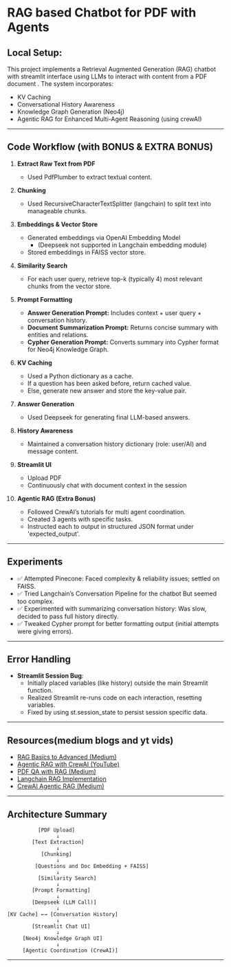 
# RAG based Chatbot for PDF with Agents 

## Local Setup: 


This project implements a Retrieval Augmented Generation (RAG) chatbot with streamlit interface using LLMs to interact with content from a PDF document . The system incorporates:
- KV Caching
- Conversational History Awareness
- Knowledge Graph Generation (Neo4j)
- Agentic RAG for Enhanced Multi-Agent Reasoning (using crewAI)

---

##  Code Workflow (with BONUS & EXTRA BONUS)

1. **Extract Raw Text from PDF**
   - Used PdfPlumber to extract textual content.

2. **Chunking**
   - Used RecursiveCharacterTextSplitter (langchain) to split text into manageable chunks.

3. **Embeddings & Vector Store**
   - Generated embeddings via OpenAI Embedding Model
     - (Deepseek not supported in Langchain embedding module)
   - Stored embeddings in FAISS vector store.

4. **Similarity Search**
   - For each user query, retrieve top-k (typically 4) most relevant chunks from the vector store.

5. **Prompt Formatting**
   - **Answer Generation Prompt:** Includes context + user query + conversation history.
   - **Document Summarization Prompt:** Returns concise summary with entities and relations.
   - **Cypher Generation Prompt:** Converts summary into Cypher format for Neo4j Knowledge Graph.

6. **KV Caching**
   - Used a Python dictionary as a cache.
   - If a question has been asked before, return cached value.
   - Else, generate new answer and store the key-value pair.

7. **Answer Generation**
   - Used Deepseek for generating final LLM-based answers.

8. **History Awareness**
   - Maintained a conversation history dictionary (role: user/AI) and message content.

9. **Streamlit UI**
     - Upload PDF
     - Continuously chat with document context in the session

10. **Agentic RAG (Extra Bonus)**
    - Followed CrewAI’s tutorials for multi agent coordination.
    - Created 3 agents with specific tasks.
    - Instructed each to output in structured JSON format under 'expected_output'.

---

##  Experiments

- ✅ Attempted Pinecone: Faced complexity & reliability issues; settled on FAISS.
- ✅ Tried Langchain’s Conversation Pipeline for the chatbot But seemed too complex.
- ✅ Experimented with summarizing conversation history: Was slow, decided to pass full history directly.
- ✅ Tweaked Cypher prompt for better formatting output (initial attempts were giving errors).

---

##  Error Handling

- **Streamlit Session Bug**:
  - Initially placed variables (like history) outside the main Streamlit function.
  - Realized Streamlit re-runs code on each interaction, resetting variables.
  -  Fixed by using st.session_state to persist session specific data.

---

##  Resources(medium blogs and yt vids)

- [RAG Basics to Advanced (Medium)](https://medium.com/@tejpal.abhyuday/retrieval-augmented-generation-rag-from-basics-to-advanced-a2b068fd576c)
- [Agentic RAG with CrewAI (YouTube)](https://www.youtube.com/watch?v=mVNMrgexxoM)
- [PDF QA with RAG (Medium)](https://medium.com/@drjulija/how-i-built-a-basic-rag-for-pdf-qa-in-a-few-lines-of-python-code-9849c32e59f0)
- [Langchain RAG Implementation](https://medium.com/data-science/retrieval-augmented-generation-rag-from-theory-to-langchain-implementation-4e9bd5f6a4f2)
- [CrewAI Agentic RAG (Medium)](https://medium.com/ai-advances/agentic-rag-build-an-enhanced-multi-agent-retrieval-augmented-generation-rag-system-with-crew-ai-904670aaffc2)

---

##  Architecture Summary

```
          [PDF Upload]
                ↓
        [Text Extraction]
                ↓
           [Chunking]
                ↓
         [Questions and Doc Embedding + FAISS]
                ↓
          [Similarity Search]
                ↓
        [Prompt Formatting]
                ↓
        [Deepseek (LLM Call)]
                ↓
[KV Cache] ←→ [Conversation History]
                ↓
        [Streamlit Chat UI]
                ↓
     [Neo4j Knowledge Graph UI]
                ↓
     [Agentic Coordination (CrewAI)]
```

---


